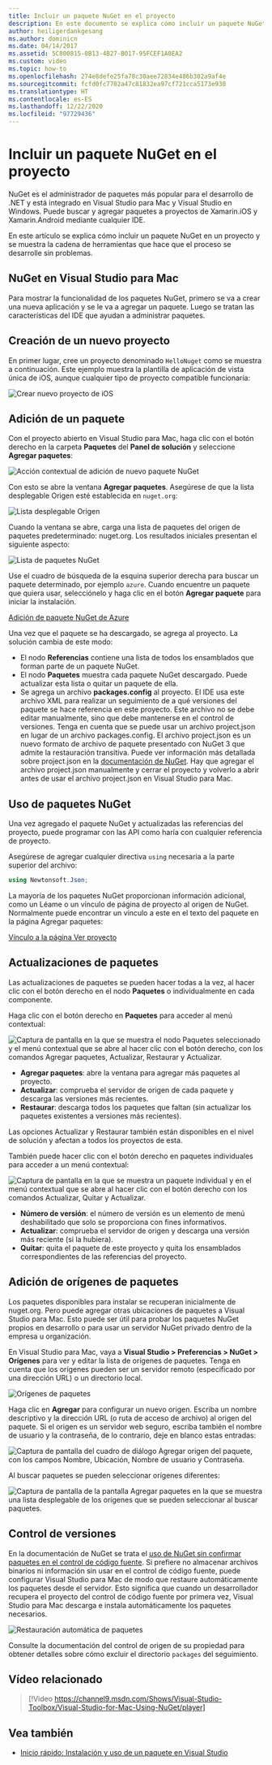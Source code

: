 ```yaml
---
title: Incluir un paquete NuGet en el proyecto
description: En este documento se explica cómo incluir un paquete NuGet en un proyecto de Xamarin. Le guía a lo largo del proceso de búsqueda y descarga de un paquete, además de presentar las características de integración del IDE.
author: heiligerdankgesang
ms.author: dominicn
ms.date: 04/14/2017
ms.assetid: 5C800815-0B13-4B27-B017-95FCEF1A0EA2
ms.custom: video
ms.topic: how-to
ms.openlocfilehash: 274e8defe25fa78c30aee72834e486b302a9af4e
ms.sourcegitcommit: fcfd0fc7702a47c81832ea97cf721cca5173e930
ms.translationtype: HT
ms.contentlocale: es-ES
ms.lasthandoff: 12/22/2020
ms.locfileid: "97729436"
---
```

# <a name="include-a-nuget-package-in-your-project"></a>Incluir un paquete NuGet en el proyecto

NuGet es el administrador de paquetes más popular para el desarrollo de .NET y está integrado en Visual Studio para Mac y Visual Studio en Windows. Puede buscar y agregar paquetes a proyectos de Xamarin.iOS y Xamarin.Android mediante cualquier IDE.

En este artículo se explica cómo incluir un paquete NuGet en un proyecto y se muestra la cadena de herramientas que hace que el proceso se desarrolle sin problemas.

## <a name="nuget-in-visual-studio-for-mac"></a>NuGet en Visual Studio para Mac

Para mostrar la funcionalidad de los paquetes NuGet, primero se va a crear una nueva aplicación y se le va a agregar un paquete. Luego se tratan las características del IDE que ayudan a administrar paquetes.

## <a name="create-a-new-project"></a>Creación de un nuevo proyecto

En primer lugar, cree un proyecto denominado `HelloNuget` como se muestra a continuación. Este ejemplo muestra la plantilla de aplicación de vista única de iOS, aunque cualquier tipo de proyecto compatible funcionaría:

![Crear nuevo proyecto de iOS](media/nuget-walkthrough-NewProject.png)

## <a name="adding-a-package"></a>Adición de un paquete

Con el proyecto abierto en Visual Studio para Mac, haga clic con el botón derecho en la carpeta **Paquetes** del **Panel de solución** y seleccione **Agregar paquetes**:

![Acción contextual de adición de nuevo paquete NuGet](media/nuget-walkthrough-PackagesMenu.png)

Con esto se abre la ventana **Agregar paquetes**. Asegúrese de que la lista desplegable Origen esté establecida en `nuget.org`:

![Lista desplegable Origen](media/nuget-walkthrough-Source.png)

Cuando la ventana se abre, carga una lista de paquetes del origen de paquetes predeterminado: nuget.org. Los resultados iniciales presentan el siguiente aspecto:

![Lista de paquetes NuGet](media/nuget-walkthrough-AddPackages1.png)

Use el cuadro de búsqueda de la esquina superior derecha para buscar un paquete determinado, por ejemplo `azure`. Cuando encuentre un paquete que quiera usar, selecciónelo y haga clic en el botón **Agregar paquete** para iniciar la instalación.

[Adición de paquete NuGet de Azure](media/nuget-walkthrough-AddPackages2.png)

Una vez que el paquete se ha descargado, se agrega al proyecto. La solución cambia de este modo:

* El nodo **Referencias** contiene una lista de todos los ensamblados que forman parte de un paquete NuGet.
* El nodo **Paquetes** muestra cada paquete NuGet descargado. Puede actualizar esta lista o quitar un paquete de ella.
* Se agrega un archivo **packages.config** al proyecto. El IDE usa este archivo XML para realizar un seguimiento de a qué versiones del paquete se hace referencia en este proyecto. Este archivo no se debe editar manualmente, sino que debe mantenerse en el control de versiones. Tenga en cuenta que se puede usar un archivo project.json en lugar de un archivo packages.config. El archivo project.json es un nuevo formato de archivo de paquete presentado con NuGet 3 que admite la restauración transitiva. Puede ver información más detallada sobre project.json en la [documentación de NuGet](/NuGet/Schema/Project-Json). Hay que agregar el archivo project.json manualmente y cerrar el proyecto y volverlo a abrir antes de usar el archivo project.json en Visual Studio para Mac.

## <a name="using-nuget-packages"></a>Uso de paquetes NuGet

Una vez agregado el paquete NuGet y actualizadas las referencias del proyecto, puede programar con las API como haría con cualquier referencia de proyecto.

Asegúrese de agregar cualquier directiva `using` necesaria a la parte superior del archivo:

```csharp
using Newtonsoft.Json;
```

La mayoría de los paquetes NuGet proporcionan información adicional, como un Léame o un vínculo de página de proyecto al origen de NuGet. Normalmente puede encontrar un vínculo a este en el texto del paquete en la página Agregar paquetes:

[Vínculo a la página Ver proyecto](media/nuget-walkthrough-project-page.png)

<a name="Package_Updates" class="injected"></a>

## <a name="package-updates"></a>Actualizaciones de paquetes

Las actualizaciones de paquetes se pueden hacer todas a la vez, al hacer clic con el botón derecho en el nodo **Paquetes** o individualmente en cada componente.

Haga clic con el botón derecho en **Paquetes** para acceder al menú contextual:

![Captura de pantalla en la que se muestra el nodo Paquetes seleccionado y el menú contextual que se abre al hacer clic con el botón derecho, con los comandos Agregar paquetes, Actualizar, Restaurar y Actualizar.](media/nuget-walkthrough-PackagesMenu.png)

* **Agregar paquetes**: abre la ventana para agregar más paquetes al proyecto.
* **Actualizar**: comprueba el servidor de origen de cada paquete y descarga las versiones más recientes.
* **Restaurar**: descarga todos los paquetes que faltan (sin actualizar los paquetes existentes a versiones más recientes).

Las opciones Actualizar y Restaurar también están disponibles en el nivel de solución y afectan a todos los proyectos de esta.

También puede hacer clic con el botón derecho en paquetes individuales para acceder a un menú contextual:

![Captura de pantalla en la que se muestra un paquete individual y en el menú contextual que se abre al hacer clic con el botón derecho con los comandos Actualizar, Quitar y Actualizar.](media/nuget-walkthrough-PackageMenu.png)

* **Número de versión**: el número de versión es un elemento de menú deshabilitado que solo se proporciona con fines informativos.
* **Actualizar**: comprueba el servidor de origen y descarga una versión más reciente (si la hubiera).
* **Quitar**: quita el paquete de este proyecto y quita los ensamblados correspondientes de las referencias del proyecto.

## <a name="adding-package-sources"></a>Adición de orígenes de paquetes

Los paquetes disponibles para instalar se recuperan inicialmente de nuget.org. Pero puede agregar otras ubicaciones de paquetes a Visual Studio para Mac. Esto puede ser útil para probar los paquetes NuGet propios en desarrollo o para usar un servidor NuGet privado dentro de la empresa u organización.

En Visual Studio para Mac, vaya a **Visual Studio > Preferencias > NuGet > Orígenes** para ver y editar la lista de orígenes de paquetes. Tenga en cuenta que los orígenes pueden ser un servidor remoto (especificado por una dirección URL) o un directorio local.

![Orígenes de paquetes](media/nuget-walkthrough-PackageSource.png)

Haga clic en **Agregar** para configurar un nuevo origen. Escriba un nombre descriptivo y la dirección URL (o ruta de acceso de archivo) al origen del paquete. Si el origen es un servidor web seguro, escriba también el nombre de usuario y la contraseña, de lo contrario, deje en blanco estas entradas:

![Captura de pantalla del cuadro de diálogo Agregar origen del paquete, con los campos Nombre, Ubicación, Nombre de usuario y Contraseña.](media/nuget-walkthrough-PackageSource2.png)

Al buscar paquetes se pueden seleccionar orígenes diferentes:

![Captura de pantalla de la pantalla Agregar paquetes en la que se muestra una lista desplegable de los orígenes que se pueden seleccionar al buscar paquetes.](media/nuget-walkthrough-PackageSource3.png)

## <a name="version-control"></a>Control de versiones

En la documentación de NuGet se trata el [uso de NuGet sin confirmar paquetes en el control de código fuente](/nuget/consume-packages/packages-and-source-control). Si prefiere no almacenar archivos binarios ni información sin usar en el control de código fuente, puede configurar Visual Studio para Mac de modo que restaure automáticamente los paquetes desde el servidor. Esto significa que cuando un desarrollador recupera el proyecto del control de código fuente por primera vez, Visual Studio para Mac descarga e instala automáticamente los paquetes necesarios.

![Restauración automática de paquetes](media/nuget-walkthrough-AutoRestore.png)

Consulte la documentación del control de origen de su propiedad para obtener detalles sobre cómo excluir el directorio `packages` del seguimiento.

## <a name="related-video"></a>Vídeo relacionado

> [!Video https://channel9.msdn.com/Shows/Visual-Studio-Toolbox/Visual-Studio-for-Mac-Using-NuGet/player]

## <a name="see-also"></a>Vea también

* [Inicio rápido: Instalación y uso de un paquete en Visual Studio](/nuget/quickstart/install-and-use-a-package-in-visual-studio)
